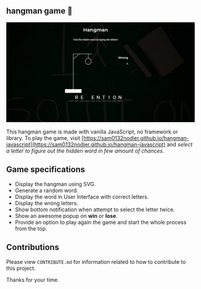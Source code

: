 ## hangman game  :100:

![Game screenshot](./img/screenshot.JPG)

This hangman game is made with vanilla JavaScript, no framework or library. To play the game, visit [https://sam0132nodier.github.io/hangman-javascript](https://sam0132nodier.github.io/hangman-javascript) and _select a letter to figure out the hidden word in few amount of chances._

## Game specifications

- Display the hangman using SVG.
- Generate a random word.
- Display the word in User Interface with correct letters.
- Display the wrong letters.
- Show bottom notification when attempt to select the letter twice.
- Show an awesome popup on __win__ or __lose__.
- Provide an option to play again the game and start the whole process from the top.

## Contributions

Please view `CONTRIBUTE.md` for information related to how to contribute to this project.

Thanks for your time.
